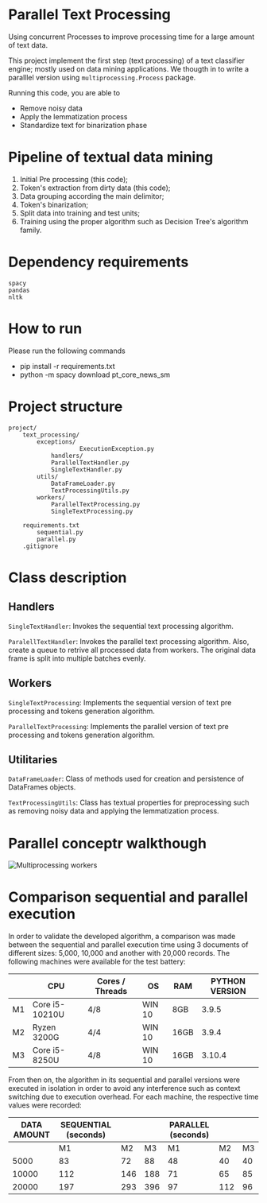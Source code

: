 # Parallel Text Processing

Using concurrent Processes to improve processing time for a large amount of text data.

This project implement the first step (text processing) of a text classifier engine; mostly used on data mining applications. We thougth in to write a paralllel version using ```multiprocessing.Process``` package.

Running this code, you are able to
- Remove noisy data
- Apply the lemmatization process
- Standardize text for binarization phase

# Pipeline of textual data mining
1. Initial Pre processing (this code);
2. Token's extraction from dirty data (this code);
3. Data grouping according the main delimitor;
4. Token's binarization;
5. Split data into training and test units;
6. Training using the proper algorithm such as Decision Tree's algorithm family.

# Dependency requirements 

```
spacy
pandas
nltk
```

# How to run

Please run the following commands

- pip install -r requirements.txt
- python -m spacy download pt_core_news_sm


# Project structure

```
project/
	text_processing/
		exceptions/
                	ExecutionException.py
          	handlers/
			ParallelTextHandler.py
			SingleTextHandler.py
		utils/
			DataFrameLoader.py
			TextProcessingUtils.py
		workers/
			ParallelTextProcessing.py
			SingleTextProcessing.py
          
	requirements.txt
    	sequential.py
    	parallel.py
	.gitignore
```

# Class description

## Handlers

```SingleTextHandler```: Invokes the sequential text processing algorithm.

```ParalellTextHandler```: Invokes the parallel text processing algorithm. Also, create a queue to retrive all processed data from workers. The original data frame is split into multiple batches evenly.


## Workers

```SingleTextProcessing```: Implements the sequential version of text pre processing and tokens generation algorithm.


```ParallelTextProcessing```: Implements the parallel version of text pre processing and tokens generation algorithm.

## Utilitaries

```DataFrameLoader```: Class of methods used for creation and persistence of DataFrames objects.

```TextProcessingUtils```: Class has textual properties for preprocessing such as removing noisy data and applying the lemmatization process. 



# Parallel conceptr walkthough

![Multiprocessing workers](https://snipboard.io/ylpY2s.jpg)


# Comparison sequential and parallel execution

In order to validate the developed algorithm, a comparison was made between the sequential and parallel execution time using 3 documents of different sizes: 5,000, 10,000 and another with 20,000 records. The following machines were available for the test battery:

|    | CPU            | Cores / Threads | OS     | RAM  | PYTHON VERSION |
| -- | -------------- | ----------------------- | ------ | ---- | ------ |
| M1 | Core i5-10210U | 4/8                     | WIN 10 | 8GB  | 3.9.5  |
| M2 | Ryzen 3200G    | 4/4                     | WIN 10 | 16GB | 3.9.4  |
| M3 | Core i5-8250U  | 4/8                     | WIN 10 | 16GB | 3.10.4 |

From then on, the algorithm in its sequential and parallel versions were executed in isolation in order to avoid any interference such as context switching due to execution overhead. For each machine, the respective time values were recorded:

| DATA AMOUNT | SEQUENTIAL (seconds) ||| PARALLEL (seconds) |||
|----------------|-----|-----|-----|-----|-----|----|
|                | M1  | M2  | M3  | M1 | M2  | M3 |
| 5000           | 83  | 72  | 88  | 48 | 40  | 40 |
| 10000          | 112 | 146 | 188 | 71 | 65  | 85 |
| 20000          | 197 | 293 | 396 | 97 | 112 | 96 |




